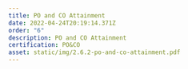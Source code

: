 ```yaml
---
title: PO and CO Attainment
date: 2022-04-24T20:19:14.371Z
order: "6"
description: PO and CO Attainment
certification: PO&CO
asset: static/img/2.6.2-po-and-co-attainment.pdf
---
```

